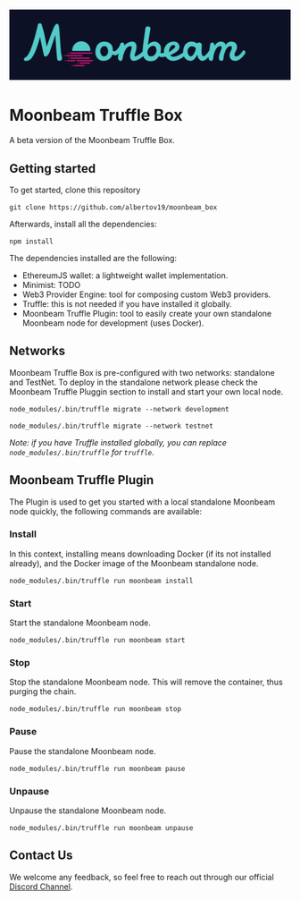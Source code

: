 # ![Moonbeam](box-img-sm.png)

# Moonbeam Truffle Box

A beta version of the Moonbeam Truffle Box. 


## Getting started

To get started, clone this repository

```
git clone https://github.com/albertov19/moonbeam_box
```

Afterwards, install all the dependencies:

```
npm install
```
The dependencies installed are the following:

-  EthereumJS wallet: a lightweight wallet implementation.
-  Minimist: TODO
-  Web3 Provider Engine: tool for composing custom Web3 providers.
-  Truffle: this is not needed if you have installed it globally.
-  Moonbeam Truffle Plugin: tool to easily create your own standalone Moonbeam node for development (uses Docker).

## Networks

Moonbeam Truffle Box is pre-configured with two networks: standalone and TestNet. To deploy in the standalone network please check the Moonbeam Truffle Pluggin section to install and start your own local node.

```
node_modules/.bin/truffle migrate --network development
```

```
node_modules/.bin/truffle migrate --network testnet
```

_Note: if you have Truffle installed globally, you can replace `node_modules/.bin/truffle` for `truffle`._

## Moonbeam Truffle Plugin

The Plugin is used to get you started with a local standalone Moonbeam node quickly, the following commands are available:

### Install
In this context, installing means downloading Docker (if its not installed already), and the Docker image of the Moonbeam standalone node.

```
node_modules/.bin/truffle run moonbeam install
```

### Start
Start the standalone Moonbeam node.

```
node_modules/.bin/truffle run moonbeam start
```

### Stop
Stop the standalone Moonbeam node. This will remove the container, thus purging the chain.

```
node_modules/.bin/truffle run moonbeam stop
```

### Pause
Pause the standalone Moonbeam node.

```
node_modules/.bin/truffle run moonbeam pause
```

### Unpause
Unpause the standalone Moonbeam node.

```
node_modules/.bin/truffle run moonbeam unpause
```

## Contact Us
We welcome any feedback, so feel free to reach out through our official [Discord Channel](https://discord.gg/3rgpMmX).

